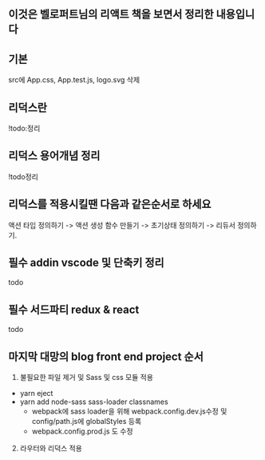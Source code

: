 ## 이것은 벨로퍼트님의 리액트 책을 보면서 정리한 내용입니다

기본
----------
src에 App.css, App.test.js, logo.svg 삭제

리덕스란
-----
!todo:정리

리덕스 용어개념 정리
------
!todo정리

리덕스를 적용시킬땐 다음과 같은순서로 하세요
------
액션 타입 정의하기 -> 액션 생성 함수 만들기 -> 초기상태 정의하기 -> 리듀서 정의하기.


필수 addin vscode 및 단축키 정리
------
todo

필수 서드파티 redux & react
------
todo


마지막 대망의  blog front end project 순서
----------------------------
1. 불필요한 파일 제거 및 Sass 및 css 모듈 적용
 - yarn eject
 - yarn add node-sass sass-loader classnames
    - webpack에 sass loader을 위해 webpack.config.dev.js수정 및 config/path.js에 globalStyles 등록
    - webpack.config.prod.js 도 수정

2. 라우터와 리덕스 적용

